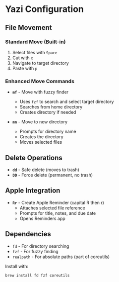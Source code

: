 # Yazi Configuration

## File Movement

### Standard Move (Built-in)
1. Select files with `Space`
2. Cut with `x` 
3. Navigate to target directory
4. Paste with `p`

### Enhanced Move Commands

- **`mf`** - Move with fuzzy finder
  - Uses `fzf` to search and select target directory
  - Searches from home directory
  - Creates directory if needed

- **`mn`** - Move to new directory
  - Prompts for directory name
  - Creates the directory
  - Moves selected files

## Delete Operations

- **`dd`** - Safe delete (moves to trash)
- **`DD`** - Force delete (permanent, no trash)

## Apple Integration

- **`Rr`** - Create Apple Reminder (capital R then r)
  - Attaches selected file reference
  - Prompts for title, notes, and due date
  - Opens Reminders app

## Dependencies

- `fd` - For directory searching
- `fzf` - For fuzzy finding
- `realpath` - For absolute paths (part of coreutils)

Install with:
```bash
brew install fd fzf coreutils
```
